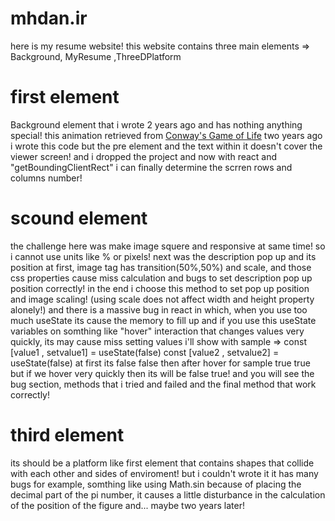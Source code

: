 # mhdan.ir
here is my resume website!
this website contains three main elements => Background, MyResume ,ThreeDPlatform

# first element
Background element that i wrote 2 years ago and has nothing anything special!
this animation retrieved from [Conway's Game of Life](https://en.wikipedia.org/wiki/Conway%27s_Game_of_Life)
two years ago i wrote this code but the pre element and the text within it doesn't cover the viewer screen!
and i dropped the project and now with react and "getBoundingClientRect" i can finally determine the scrren rows and columns number!

# scound element
the challenge here was make image squere and responsive at same time! so i cannot use units like % or pixels!
next was the description pop up and its position
at first, image tag has transition(50%,50%) and scale, and those css properties cause miss calculation and bugs to set description pop up position correctly!
in the end i choose this method to set pop up position and image scaling! (using scale does not affect width and height property alonely!)
and there is a massive bug in react in which, when you use too much useState its cause the memory to fill up and if you use this useState variables on somthing like "hover" interaction
that changes values very quickly, its may cause miss setting values
i'll show with sample =>
const [value1 , setvalue1] = useState(false)
const [value2 , setvalue2] = useState(false)
at first its 
false 
false
then after hover for sample 
true 
true
but if we hover very quickly then its will be
false 
true!
and you will see the bug section, methods that i tried and failed
and the final method that work correctly!

# third element
its should be a platform like first element that contains shapes that collide with each other and sides of enviroment!
but i couldn't wrote it 
it has many bugs
for example, somthing like using Math.sin because of placing the decimal part of the pi number, it causes a little disturbance in the calculation of the position of the figure
and...
maybe two years later!


